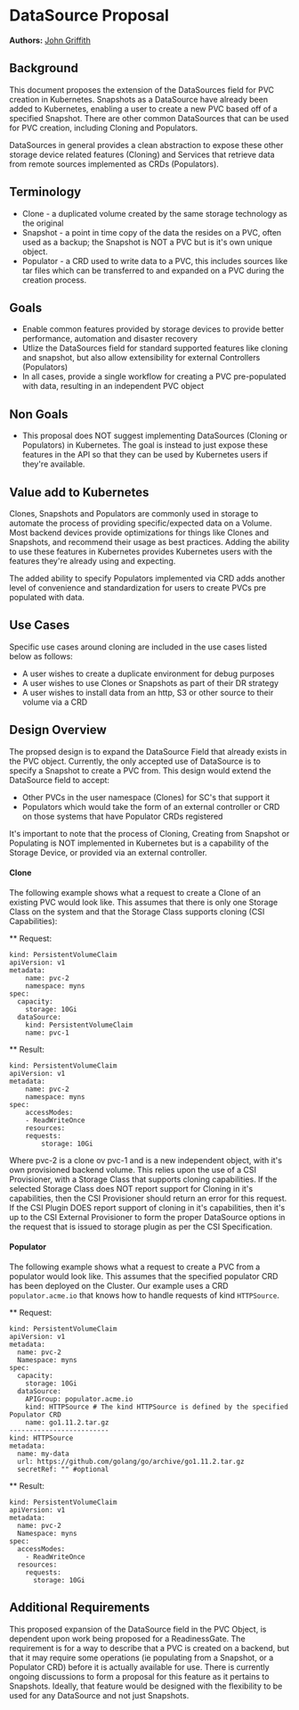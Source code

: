  DataSource Proposal
================================

**Authors:** [John Griffith](https://github.com/j-griffith)

## Background
This document proposes the extension of the DataSources field for PVC creation in Kubernetes.  Snapshots as a DataSource have already been added to Kubernetes, enabling a user to create a new PVC based off of a specified Snapshot.  There are other common DataSources that can be used for PVC creation, including Cloning and Populators.

DataSources in general provides a clean abstraction to expose these other storage device related features (Cloning) and Services that retrieve data from remote sources implemented as CRDs (Populators).

## Terminology
* Clone - a duplicated volume created by the same storage technology as the original
* Snapshot - a point in time copy of the data the resides on a PVC, often used as a backup; the Snapshot is NOT a PVC but is it's own unique object.
* Populator - a CRD used to write data to a PVC, this includes sources like tar files which can be transferred to and expanded on a PVC during the creation process.

## Goals
* Enable common features provided by storage devices to provide better performance, automation and disaster recovery
* Utlize the DataSources field for standard supported features like cloning and snapshot, but also allow extensibility for external Controllers (Populators)
* In all cases, provide a single workflow for creating a PVC pre-populated with data, resulting in an independent PVC object

## Non Goals
* This proposal does NOT suggest implementing DataSources (Cloning or Populators) in Kubernetes.  The goal is instead to just expose these features in the API so that they can be used by Kubernetes users if they're available.

## Value add to Kubernetes

Clones, Snapshots and Populators are commonly used in storage to automate the process of providing specific/expected data on a Volume.  Most backend devices provide optimizations for things like Clones and Snapshots, and recommend their usage as best practices.  Adding the ability to use these features in Kubernetes provides Kubernetes users with the features they're already using and expecting.

The added ability to specify Populators implemented via CRD adds another level of convenience and standardization for users to create PVCs pre populated with data.

## Use Cases
Specific use cases around cloning are included in the use cases listed below as follows:
* A user wishes to create a duplicate environment for debug purposes
* A user wishes to use Clones or Snapshots as part of their DR strategy
* A user wishes to install data from an http, S3 or other source to their volume via a CRD

## Design Overview

The propsed design is to expand the DataSource Field that already exists in the PVC object.  Currently, the only accepted use of DataSource is to specify a Snapshot to create a PVC from.  This design would extend the DataSource field to accept:
* Other PVCs in the user namespace (Clones) for SC's that support it
* Populators which would take the form of an external controller or CRD on those systems that have Populator CRDs registered

It's important to note that the process of Cloning, Creating from Snapshot or Populating is NOT implemented in Kubernetes but is a capability of the Storage Device, or provided via an external controller.

#### Clone

The following example shows what a request to create a Clone of an existing PVC would look like.  This assumes that there is only one Storage Class on the system and that the Storage Class supports cloning (CSI Capabilities):

** Request:

```
kind: PersistentVolumeClaim
apiVersion: v1
metadata:
    name: pvc-2
    namespace: myns
spec:
  capacity:
    storage: 10Gi
  dataSource:
    kind: PersistentVolumeClaim
    name: pvc-1
```


** Result:
```
kind: PersistentVolumeClaim
apiVersion: v1
metadata:
    name: pvc-2
    namespace: myns
spec:
    accessModes:
    - ReadWriteOnce
    resources:
    requests:
        storage: 10Gi
```
Where pvc-2 is a clone ov pvc-1 and is a new independent object, with it's own provisioned backend volume.  This relies upon the use of a CSI Provisioner, with a Storage Class that supports cloning capabilities.  If the selected Storage Class does NOT report support for Cloning in it's capabilities, then the CSI Provisioner should return an error for this request.  If the CSI Plugin DOES report support of cloning in it's capabilities, then it's up to the CSI External Provisioner to form the proper DataSource options in the request that is issued to storage plugin as per the CSI Specification.

#### Populator

The following example shows what a request to create a PVC from a populator would look like.  This assumes that the specified populator CRD has been deployed on the Cluster.  Our example uses a CRD `populator.acme.io` that knows how to handle requests of kind `HTTPSource`.

** Request:

```
kind: PersistentVolumeClaim
apiVersion: v1
metadata:
  name: pvc-2
  Namespace: myns
spec:
  capacity:
    storage: 10Gi
  dataSource:
    APIGroup: populator.acme.io
    kind: HTTPSource # The kind HTTPSource is defined by the specified Populator CRD
    name: go1.11.2.tar.gz
-------------------------
kind: HTTPSource
metadata:
  name: my-data
  url: https://github.com/golang/go/archive/go1.11.2.tar.gz
  secretRef: "" #optional
```
** Result:
```
kind: PersistentVolumeClaim
apiVersion: v1
metadata:
  name: pvc-2
  Namespace: myns
spec:
  accessModes:
    - ReadWriteOnce
  resources:
    requests:
      storage: 10Gi
```

## Additional Requirements

This proposed expansion of the DataSource field in the PVC Object, is dependent upon work being proposed for a ReadinessGate.  The requirement is for a way to describe that a PVC is created on a backend, but that it may require some operations (ie populating from a Snapshot, or a Populator CRD) before it is actually available for use.  There is currently ongoing discussions to form a proposal for this feature as it pertains to Snapshots.  Ideally, that feature would be designed with the flexibility to be used for any DataSource and not just Snapshots.

